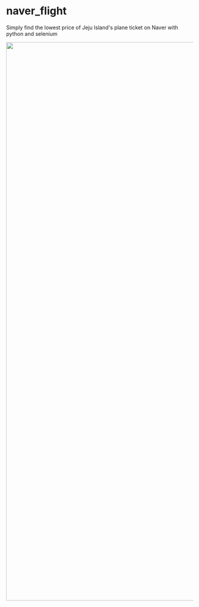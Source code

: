 # naver_flight
Simply find the lowest price of Jeju Island's plane ticket on Naver with python and selenium

<img width="1500" src="https://www.notion.so/image/https%3A%2F%2Fs3-us-west-2.amazonaws.com%2Fsecure.notion-static.com%2F145a92ae-0388-4535-bc26-da534ae27862%2FUntitled.png?id=c98eb8ac-3653-4190-996a-9dada4810602&table=block&spaceId=66bcd6c1-767b-432b-bc8b-2ca2b70a9759&width=2000&userId=19a6659f-2955-4412-89a5-58fd46fe7022&cache=v2">
